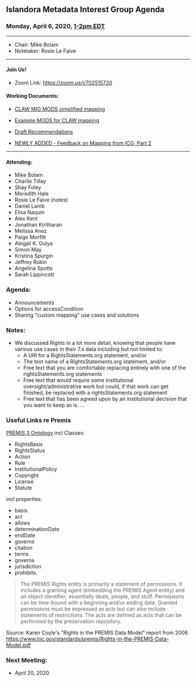 ## Islandora Metadata Interest Group Agenda
### Monday, April 6, 2020, [1-2pm EDT](http://www.thetimezoneconverter.com/?t=1%20pm&tz=Toronto&)

---
* Chair: Mike Bolam
* Notetaker: Rosie Le Faive
---

#### Join Us!
* Zoom Link: https://zoom.us/j/702515720

#### Working Documents:
* [CLAW MIG MODS simplified mapping](https://docs.google.com/spreadsheets/d/18u2qFJ014IIxlVpM3JXfDEFccwBZcoFsjbBGpvL0jJI/edit#gid=0)
* [Example MODS for CLAW mapping](https://docs.google.com/spreadsheets/d/1C2Xie7HUDSgRT5v4ldoJvlNdoXz2GHAPvL3PE3TOKW8/edit#gid=1829081124)
* [Draft Recommendations](https://docs.google.com/document/d/15qSO9YcALtYSqd6CUuGx0t8FwUJ5pPwVPz0PA5rU898/edit#heading=h.f9r6knw0rjvu)

* [NEWLY ADDED - Feedback on Mapping from ICG, Part 2](https://docs.google.com/document/d/11OpqMMCXM1TFXgsr4yyTQ_cH9DabnD31p7JnuTRQl28/edit?invite=CMWvruEI&ts=5e66437f)

---

#### Attending:
* Mike Bolam
* Charlie Tillay
* Shay Foley
* Meredith Hale
* Rosie Le Faive (notes)
* Daniel Lamb
* Elisa Naquin
* Alex Kent
* Jonathan Kiritharan
* Melissa Anez
* Paige Morfitt
* Abigail K. Gulya
* Simon May
* Kristina Spurgin
* Jeffrey Rubin
* Angelina Spotts
* Sarah Lippincott

### Agenda:
* Announcements
* Options for accessCondition
* Sharing "custom mapping" use cases and solutions

### Notes:

* We discussed Rights in a lot more detail, knowing that people have various use cases in their 7.x data including but not limited to:
  * A URI for a RightsStatements.org statement, and/or
  * The text name of a RightsStatements.org statement, and/or
  * Free text that you are comfortable replacing entirely with one of the rightsStatements.org statements
  * Free text that would require some institutional oversight/administrative work but could, if that work can get finished, be replaced with a rightsStatements.org statement
  * Free text that has been agreed upon by an institutional decision that you want to keep as is.
  ...


### Useful Links re Premis

[PREMIS 3 Ontology](http://id.loc.gov/ontologies/premis-3-0-0.html)
incl Classes:
* RightsBasis
* RightsStatus 
* Action
* Rule
* InstitutionalPolicy
* Copyright
* License
* Statute

incl properties:
* basis
* act
* allows
* determinationDate
* endDate
* governs
* citation
* terms
* governs
* jurisdiction
* prohibits.


> The PREMIS Rights entity is primarily a statement of permissions. It includes a granting agent (embedding the PREMIS Agent entity) and an object identifier; essentially deals, people, and stuff. Permissions can be time-bound with a beginning and/or ending date. Granted permissions must be expressed as acts but can also include statements of restrictions.  The acts are defined as acts that can be performed by the preservation repository.

Source: Karen Coyle's "Rights in the PREMIS Data Model" report from 2006 https://www.loc.gov/standards/premis/Rights-in-the-PREMIS-Data-Model.pdf 

  
### Next Meeting:
* April 20, 2020
